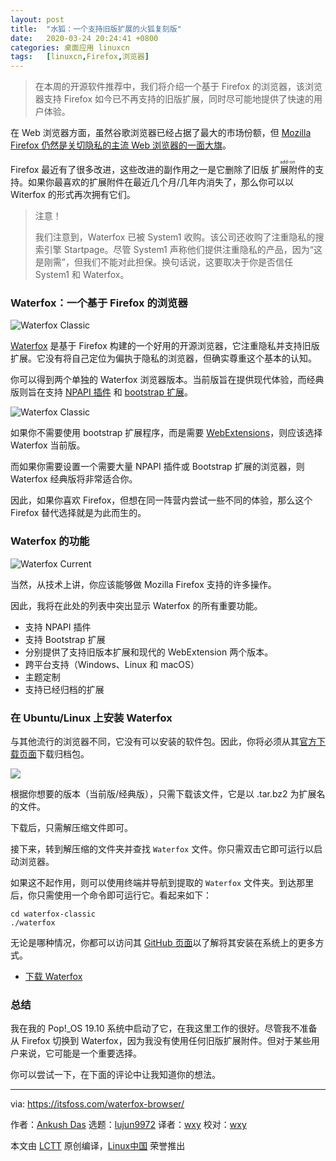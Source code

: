 ```yaml
---
layout: post
title:	"水狐：一个支持旧版扩展的火狐复刻版"
date:	2020-03-24 20:24:41 +0800 
categories:	桌面应用 linuxcn 
tags:	[linuxcn,Firefox,浏览器]
---
```




> 
> 在本周的开源软件推荐中，我们将介绍一个基于 Firefox 的浏览器，该浏览器支持 Firefox 如今已不再支持的旧版扩展，同时尽可能地提供了快速的用户体验。
> 
> 
> 


在 Web 浏览器方面，虽然谷歌浏览器已经占据了最大的市场份额，但 [Mozilla Firefox 仍然是关切隐私的主流 Web 浏览器的一面大旗](https://itsfoss.com/why-firefox/)。


Firefox 最近有了很多改进，这些改进的副作用之一是它删除了旧版<ruby> 扩展附件 <rt>  add-on </rt></ruby>的支持。如果你最喜欢的扩展附件在最近几个月/几年内消失了，那么你可以以 Witerfox 的形式再次拥有它们。



> 
> 注意！
> 
> 
> 我们注意到，Waterfox 已被 System1 收购。该公司还收购了注重隐私的搜索引擎 Startpage。尽管 System1 声称他们提供注重隐私的产品，因为“这是刚需”，但我们不能对此担保。换句话说，这要取决于你是否信任 System1 和 Waterfox。
> 
> 
> 


### Waterfox：一个基于 Firefox 的浏览器


![Waterfox Classic](/Asserts/Images//attachment/album/202003/24/202444o11mrnn1ls2rqrqy.png)


[Waterfox](https://www.waterfox.net/) 是基于 Firefox 构建的一个好用的开源浏览器，它注重隐私并支持旧版扩展。它没有将自己定位为偏执于隐私的浏览器，但确实尊重这个基本的认知。


你可以得到两个单独的 Waterfox 浏览器版本。当前版旨在提供现代体验，而经典版则旨在支持 [NPAPI 插件](https://en.wikipedia.org/wiki/NPAPI) 和 [bootstrap 扩展](https://wiki.mozilla.org/Extension_Manager:Bootstrapped_Extensions)。


![Waterfox Classic](/Asserts/Images//attachment/album/202003/24/202446f5zndc9w99xsb9xu.jpg)


如果你不需要使用 bootstrap 扩展程序，而是需要 [WebExtensions](https://wiki.mozilla.org/WebExtensions)，则应该选择 Waterfox 当前版。


而如果你需要设置一个需要大量 NPAPI 插件或 Bootstrap 扩展的浏览器，则 Waterfox 经典版将非常适合你。


因此，如果你喜欢 Firefox，但想在同一阵营内尝试一些不同的体验，那么这个 Firefox 替代选择就是为此而生的。


### Waterfox 的功能


![Waterfox Current](/Asserts/Images//attachment/album/202003/24/202448myvr1rztp8i0hreb.jpg)


当然，从技术上讲，你应该能够做 Mozilla Firefox 支持的许多操作。


因此，我将在此处的列表中突出显示 Waterfox 的所有重要功能。


* 支持 NPAPI 插件
* 支持 Bootstrap 扩展
* 分别提供了支持旧版本扩展和现代的 WebExtension 两个版本。
* 跨平台支持（Windows、Linux 和 macOS）
* 主题定制
* 支持已经归档的扩展


### 在 Ubuntu/Linux 上安装 Waterfox


与其他流行的浏览器不同，它没有可以安装的软件包。因此，你将必须从其[官方下载页面](https://www.waterfox.net/download/)下载归档包。


![](/Asserts/Images//attachment/album/202003/24/202454hkjl7izs0yv57ui7.jpg)


根据你想要的版本（当前版/经典版），只需下载该文件，它是以 .tar.bz2 为扩展名的文件。


下载后，只需解压缩文件即可。


接下来，转到解压缩的文件夹并查找 `Waterfox` 文件。你只需双击它即可运行以启动浏览器。


如果这不起作用，则可以使用终端并导航到提取的 `Waterfox` 文件夹。到达那里后，你只需使用一个命令即可运行它。看起来如下：



```
cd waterfox-classic
./waterfox
```

无论是哪种情况，你都可以访问其 [GitHub 页面](https://github.com/MrAlex94/Waterfox)以了解将其安装在系统上的更多方式。


* [下载 Waterfox](https://www.waterfox.net/)


### 总结


我在我的 Pop!\_OS 19.10 系统中启动了它，在我这里工作的很好。尽管我不准备从 Firefox 切换到 Waterfox，因为我没有使用任何旧版扩展附件。但对于某些用户来说，它可能是一个重要选择。


你可以尝试一下，在下面的评论中让我知道你的想法。




---


via: <https://itsfoss.com/waterfox-browser/>


作者：[Ankush Das](https://itsfoss.com/author/ankush/) 选题：[lujun9972](https://github.com/lujun9972) 译者：[wxy](https://github.com/wxy) 校对：[wxy](https://github.com/wxy)


本文由 [LCTT](https://github.com/LCTT/TranslateProject) 原创编译，[Linux中国](https://linux.cn/) 荣誉推出
